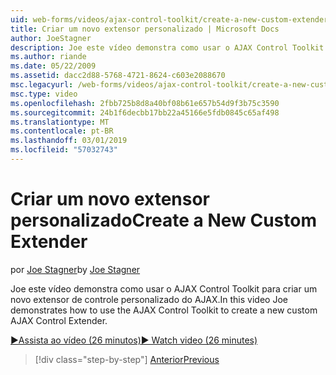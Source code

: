 ```yaml
---
uid: web-forms/videos/ajax-control-toolkit/create-a-new-custom-extender
title: Criar um novo extensor personalizado | Microsoft Docs
author: JoeStagner
description: Joe este vídeo demonstra como usar o AJAX Control Toolkit para criar um novo extensor de controle personalizado do AJAX.
ms.author: riande
ms.date: 05/22/2009
ms.assetid: dacc2d88-5768-4721-8624-c603e2088670
msc.legacyurl: /web-forms/videos/ajax-control-toolkit/create-a-new-custom-extender
msc.type: video
ms.openlocfilehash: 2fbb725b8d8a40bf08b61e657b54d9f3b75c3590
ms.sourcegitcommit: 24b1f6decbb17bb22a45166e5fdb0845c65af498
ms.translationtype: MT
ms.contentlocale: pt-BR
ms.lasthandoff: 03/01/2019
ms.locfileid: "57032743"
---
```

<a name="create-a-new-custom-extender"></a><span data-ttu-id="51610-103">Criar um novo extensor personalizado</span><span class="sxs-lookup"><span data-stu-id="51610-103">Create a New Custom Extender</span></span>
====================
<span data-ttu-id="51610-104">por [Joe Stagner](https://github.com/JoeStagner)</span><span class="sxs-lookup"><span data-stu-id="51610-104">by [Joe Stagner](https://github.com/JoeStagner)</span></span>

<span data-ttu-id="51610-105">Joe este vídeo demonstra como usar o AJAX Control Toolkit para criar um novo extensor de controle personalizado do AJAX.</span><span class="sxs-lookup"><span data-stu-id="51610-105">In this video Joe demonstrates how to use the AJAX Control Toolkit to create a new custom AJAX Control Extender.</span></span>

[<span data-ttu-id="51610-106">&#9654;Assista ao vídeo (26 minutos)</span><span class="sxs-lookup"><span data-stu-id="51610-106">&#9654; Watch video (26 minutes)</span></span>](https://channel9.msdn.com/Blogs/ASP-NET-Site-Videos/create-a-new-custom-extender)

> [!div class="step-by-step"]
> [<span data-ttu-id="51610-107">Anterior</span><span class="sxs-lookup"><span data-stu-id="51610-107">Previous</span></span>](editor-control-custom.md)
